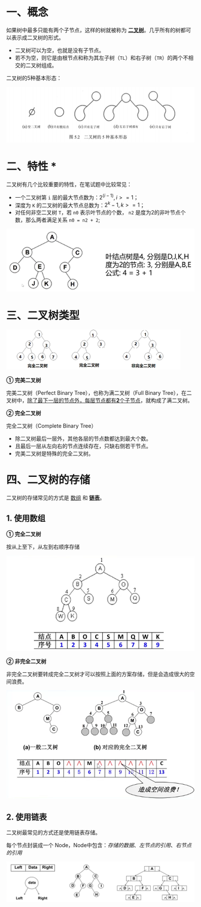 # 一、概念

如果树中最多只能有两个子节点，这样的树就被称为 **<u>二叉树</u>**。几乎所有的树都可以表示成二叉树的形式。

- 二叉树可以为空，也就是没有子节点。
- 若不为空，则它是由根节点和称为其左子树（`TL`）和右子树（`TR`）的两个不相交的二叉树组成。

二叉树的5种基本形态：

![](.\IMGS\tree_s.png)



# 二、特性 *

二叉树有几个比较重要的特性，在笔试题中比较常见：

- 一个二叉树第 `i` 层的最大节点数为：$2^{(i - 1)}, i >= 1$；
- 深度为 `K` 的二叉树的最大节点总数为：$2^k - 1, k >= 1$；
- 对任何非空二叉树 `T`，若 `n0` 表示叶节点的个数， `n2` 是度为2的非叶节点个数，那么两者满足关系 `n0 = n2 + 2`;

![](./IMGS/tree_n2+1.png)

# 三、二叉树类型

![](./IMGS/binary_tree_kinds.png)

**① 完美二叉树**

完美二叉树（Perfect Binary Tree），也称为满二叉树（Full Binary Tree），在二叉树中，<u>除了最下一层的节点外，每层节点都有**2**个子节点</u>，就构成了满二叉树。

**② 完全二叉树**

完全二叉树（Complete Binary Tree）

- 除二叉树最后一层外，其他各层的节点数都达到最大个数。
- 且最后一层从左向右的节点连续存在，只缺右侧若干节点。
- 完美二叉树是特殊的完全二叉树。

# 四、二叉树的存储

二叉树的存储常见的方式是 <u>数组</u> 和 **<u>链表</u>**。

## 1. 使用数组

**① 完全二叉树**

按从上至下，从左到右顺序存储

![](./IMGS/tree_save_1.png)

**② 非完全二叉树**

非完全二叉树要转成完全二叉树才可以按照上面的方案存储，但是会造成很大的空间浪费。

![](./IMGS/save_tree_2.png)

## 2. 使用链表

二叉树最常见的方式还是使用链表存储。

每个节点封装成一个 Node，Node中包含：*存储的数据*、*左节点的引用*、*右节点的引用*

![](./IMGS/save_tree_linked.png)

